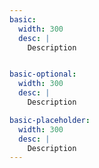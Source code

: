 ```yaml
---
basic:
  width: 300
  desc: |
    Description


basic-optional:
  width: 300
  desc: |
    Description

basic-placeholder:
  width: 300
  desc: |
    Description
---
```

